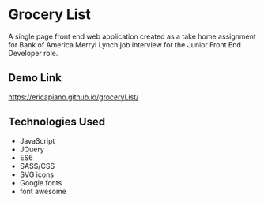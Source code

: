 # Grocery List

A single page front end web application created as a take home assignment for Bank of America Merryl Lynch job interview for the Junior Front End Developer role.

## Demo Link

https://ericapiano.github.io/groceryList/

## Technologies Used

- JavaScript
- JQuery
- ES6
- SASS/CSS
- SVG icons
- Google fonts
- font awesome
